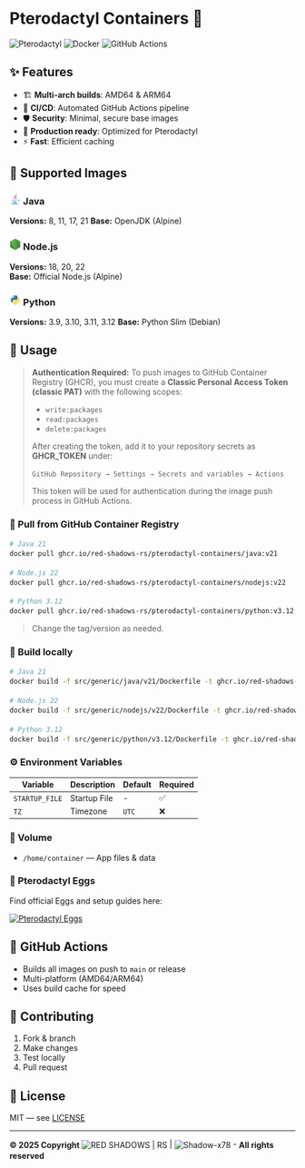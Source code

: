 <!-- © Copyright RED SHADOWS | RS - Shadow-x78 -->

# Pterodactyl Containers 🔨

![Pterodactyl](https://img.shields.io/badge/Pterodactyl-0e4688?style=for-the-badge&logo=pterodactyl&logoColor=white)
![Docker](https://img.shields.io/badge/docker-%230db7ed.svg?style=for-the-badge&logo=docker&logoColor=white)
![GitHub Actions](https://img.shields.io/badge/github%20actions-%232671E5.svg?style=for-the-badge&logo=githubactions&logoColor=white)

## ✨ Features

- 🏗️ **Multi-arch builds**: AMD64 & ARM64
- 🤖 **CI/CD**: Automated GitHub Actions pipeline
- 🛡️ **Security**: Minimal, secure base images
- 🚀 **Production ready**: Optimized for Pterodactyl
- ⚡ **Fast**: Efficient caching

## 🐳 Supported Images

### <img src="https://raw.githubusercontent.com/devicons/devicon/master/icons/java/java-original.svg" alt="Java" width="20" height="20"/> Java

**Versions:** 8, 11, 17, 21
**Base:** OpenJDK (Alpine)

### <img src="https://raw.githubusercontent.com/devicons/devicon/master/icons/nodejs/nodejs-original.svg" alt="Node.js" width="20" height="20"/> Node.js

**Versions:** 18, 20, 22  
**Base:** Official Node.js (Alpine)

### <img src="https://raw.githubusercontent.com/devicons/devicon/master/icons/python/python-original.svg" alt="Python" width="20" height="20"/> Python

**Versions:** 3.9, 3.10, 3.11, 3.12
**Base:** Python Slim (Debian)

## 🚀 Usage

> **Authentication Required:**
> To push images to GitHub Container Registry (GHCR), you must create a **Classic Personal Access Token (classic PAT)** with the following scopes:
>
> - `write:packages`
> - `read:packages`
> - `delete:packages`
>
> After creating the token, add it to your repository secrets as **GHCR_TOKEN** under:
>
> `GitHub Repository → Settings → Secrets and variables → Actions`
>
> This token will be used for authentication during the image push process in GitHub Actions.

### 🐳 Pull from GitHub Container Registry

```bash
# Java 21
docker pull ghcr.io/red-shadows-rs/pterodactyl-containers/java:v21

# Node.js 22
docker pull ghcr.io/red-shadows-rs/pterodactyl-containers/nodejs:v22

# Python 3.12
docker pull ghcr.io/red-shadows-rs/pterodactyl-containers/python:v3.12
```

> Change the tag/version as needed.

### 🔨 Build locally

```bash
# Java 21
docker build -f src/generic/java/v21/Dockerfile -t ghcr.io/red-shadows-rs/pterodactyl-containers/java:v21 src/generic/java/

# Node.js 22
docker build -f src/generic/nodejs/v22/Dockerfile -t ghcr.io/red-shadows-rs/pterodactyl-containers/nodejs:v22 src/generic/nodejs/

# Python 3.12
docker build -f src/generic/python/v3.12/Dockerfile -t ghcr.io/red-shadows-rs/pterodactyl-containers/python:v3.12 src/generic/python/
```

### ⚙️ Environment Variables

| Variable  | Description                | Default | Required |
|-----------|----------------------------|---------|----------|
| `STARTUP_FILE` | Startup File            | -       | ✅       |
| `TZ`      | Timezone                   | `UTC`   | ❌       |

### 📁 Volume

- `/home/container` — App files & data


### 🥚 Pterodactyl Eggs

Find official Eggs and setup guides here:

[![Pterodactyl Eggs](https://img.shields.io/badge/Pterodactyl%20Eggs-Repository-blue?logo=github)](https://github.com/red-shadows-rs/pterodactyl-eggs/blob/main/README.md)

## 🤖 GitHub Actions

- Builds all images on push to `main` or release
- Multi-platform (AMD64/ARM64)
- Uses build cache for speed

## 🤝 Contributing

1. Fork & branch
2. Make changes
3. Test locally
4. Pull request

## 📜 License

MIT — see [LICENSE](LICENSE)

---

<span style="font-weight:bold;vertical-align:middle;">&#169; 2025 Copyright</span>
<img src="https://img.shields.io/badge/RED%20SHADOWS%20%7C%20RS-DC143C?style=flat&logo=github&logoColor=white&labelColor=2F2F2F" alt="RED SHADOWS | RS" style="vertical-align:middle;"/> &#124; <img src="https://img.shields.io/badge/Shadow--x78-000000?style=flat&logo=github&logoColor=white&labelColor=2F2F2F" alt="Shadow-x78" style="vertical-align:middle;"/> - <span style="font-weight:bold;vertical-align:middle;">All rights reserved</span>
